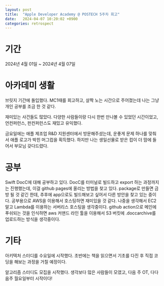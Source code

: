 ```yaml
---
layout: post
title:  "Apple Developer Academy @ POSTECH 5주차 회고"
date:   2024-04-07 10:20:02 +0900
categories: retrospect
---
```


# 기간
2024년 4월 01일 ~ 2024년 4월 07일

# 아카데미 생활
브릿지 기간에 돌입했다. MC1때를 회고하고, 살짝 노는 시간으로 주어졌는데 나는 그냥 개인 공부를 조금 한 것 같다.

재미있는 사건들도 많았다. 다양한 사람들이랑 다시 한번 만나볼 수 있었던 시간이었고, 언컨퍼런스, 펀컨퍼런스도 재밌고 유익했다.

금요일에는 애플 제조업 R&D 지원센터에서 방문해주셨는데, 운좋게 문제 하나를 맞춰서 애플 로고가 박힌 머그컵을 획득했다. 하지만 나는 생일선물로 받은 컵이 더 맘에 들어서 부모님 갖다드렸다.

# 공부
Swift DocC에 대해 공부하고 있다. DocC를 터미널로 빌드하고 export 하는 과정까지는 진행했는데, 이걸 github pages에 올리는 방법을 찾고 있다. package로 만들면 금방 될 것 같긴 한데, 추후에 app으로도 빌드해보고 싶어서 다른 방안을 찾고 있는 중이다. 공부용으로 AWS을 이용해서 호스팅하면 재미있을 것 같다. 나중을 생각해서 EC2 말고 Lambda를 이용하는 서버리스 호스팅을 생각중이다. github action으로 메인에 푸쉬되는 것을 인식하면 aws 커맨드 라인 툴을 이용해서 S3 버킷에 .doccarchive를 업로드하는 방식을 생각중이다.

# 기타
아키텍처 스터디를 수요일에 시작했다. 초반에는 책을 읽으면서 기초를 다진 후 직접 코딩을 해보는 과정을 거칠 예정이다.

알고리즘 스터디도 모집을 시작했다. 생각보다 많은 사람들이 모였고, 다음 주 OT, 다다음주 월요일부터 시작이다!